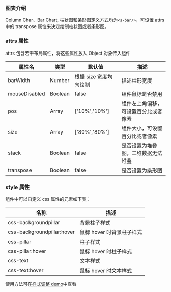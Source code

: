 ### 图表介绍

Column Char、Bar Chart, 柱状图和条形图定义方式均为`<s-bar/>`，可设置 attrs 中的 transpose 属性来决定绘制柱状图或者条形图。

### attrs 属性

attrs 包含若干布局属性，将这些属性放入 Object 对象传入组件

| 属性名        | 类型    | 默认值                 | 描述                                 |
| ------------- | ------- | ---------------------- | ------------------------------------ |
| barWidth      | Number  | 根据 size 宽度均匀绘制 | 描述柱形宽度                         |
| mouseDisabled | Boolean | false                  | 组件鼠标是否禁用                     |
| pos           | Array   | ['10%','10%']          | 组件左上角偏移，可设置百分比或者像素 |
| size          | Array   | ['80%','80%']          | 组件大小，可设置百分比或者像素       |
| stack         | Boolean | false                  | 是否设置为堆叠图，二维数据无法堆叠   |
| transpose     | Boolean | false                  | 是否设置为条形图                     |

### style 属性

组件中可以自定义 css 属性的元素如下表：

| 名称                       | 描述                      |
| -------------------------- | ------------------------- |
| css-backgroundpillar       | 背景柱子样式              |
| css-backgroundpillar:hover | 鼠标 hover 时背景柱子样式 |
| css-pillar                 | 柱子样式                  |
| css-pillar:hover           | 鼠标 hover 时柱子样式     |
| css-text                   | 文本样式                  |
| css-text:hover             | 鼠标 hover 时文本样式     |

使用方法可在[样式调整 demo](#/demo/column/others)中查看

